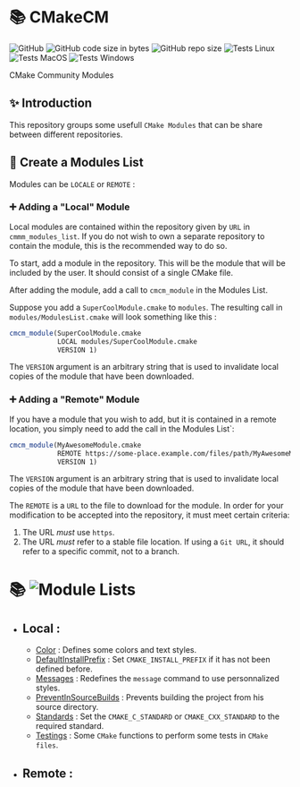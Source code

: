 # 📚 CMakeCM #
![GitHub](https://img.shields.io/github/license/flagarde/CMakeCM) ![GitHub code size in bytes](https://img.shields.io/github/languages/code-size/flagarde/CMakeCM) ![GitHub repo size](https://img.shields.io/github/repo-size/flagarde/CMakeCM) ![Tests Linux](https://github.com/flagarde/CMakeCM/workflows/Tests%20Linux/badge.svg) ![Tests MacOS](https://github.com/flagarde/CMakeCM/workflows/Tests%20MacOS/badge.svg) ![Tests Windows](https://github.com/flagarde/CMakeCM/workflows/Tests%20Windows/badge.svg)

CMake Community Modules

## ✨ Introduction 
This repository groups some usefull `CMake Modules` that can be share between different repositories.

## 📝 Create a Modules List

Modules can be `LOCALE` or `REMOTE` :

### ➕ Adding a "Local" Module

Local modules are contained within the repository given by `URL` in `cmmm_modules_list`. If you do not wish to own a separate repository to contain the module, this is the recommended way to do so.

To start, add a module in the repository. This will be the module that will be included by the user. It should consist of a single CMake file.

After adding the module, add a call to `cmcm_module` in the Modules List.

Suppose you add a `SuperCoolModule.cmake` to `modules`. The resulting call in `modules/ModulesList.cmake` will look something like this :

```cmake
cmcm_module(SuperCoolModule.cmake
            LOCAL modules/SuperCoolModule.cmake
            VERSION 1)
```

The `VERSION` argument is an arbitrary string that is used to invalidate local copies of the module that have been downloaded.

### ➕ Adding a "Remote" Module

If you have a module that you wish to add, but it is contained in a remote location, you simply need to add the call in the Modules List`:

```cmake
cmcm_module(MyAwesomeModule.cmake
            REMOTE https://some-place.example.com/files/path/MyAwesomeModule.cmake
            VERSION 1)
```

The `VERSION` argument is an arbitrary string that is used to invalidate local copies of the module that have been downloaded.

The `REMOTE` is a `URL` to the file to download for the module. In order for your modification to be accepted into the repository, it must meet certain criteria:

1. The URL *must* use `https`.
2. The URL *must* refer to a stable file location. If using a `Git URL`, it should refer to a specific commit, not to a branch.

# 📚 ![Module Lists](https://github.com/flagarde/CMakeCM/tree/master/modules)
* ## Local :
  * [Color](modules/Colors.cmake) : Defines some colors and text styles.
  * [DefaultInstallPrefix](modules/DefaultInstallPrefix.cmake) : Set `CMAKE_INSTALL_PREFIX` if it has not been defined before.
  * [Messages](modules/Messages.cmake) : Redefines the `message` command to use personnalized styles.
  * [PreventInSourceBuilds](modules/PreventInSourceBuilds.cmake) : Prevents building the project from his source directory.
  * [Standards](modules/Standards.cmake) : Set the `CMAKE_C_STANDARD` or `CMAKE_CXX_STANDARD` to the required standard.
  * [Testings](modules/Testings.cmake) : Some `CMake` functions to perform some tests in `CMake files`.

* ## Remote :

